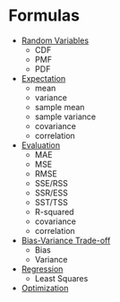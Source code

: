 Formulas
========

- [Random Variables](random-variables.md)
  - CDF
  - PMF
  - PDF
- [Expectation](expectation.md)
  - mean
  - variance
  - sample mean
  - sample variance
  - covariance
  - correlation
- [Evaluation](evaluation.md)
  - MAE
  - MSE
  - RMSE
  - SSE/RSS
  - SSR/ESS
  - SST/TSS
  - R-squared
  - covariance
  - correlation
- [Bias-Variance Trade-off](bias-variance.md)
  - Bias
  - Variance
- [Regression](regression.md)
  - Least Squares
- [Optimization](optimization.md)

